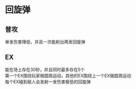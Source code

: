 # 回旋弹
## 普攻
单发伤害降低，并且一次能射出两发回旋弹
## EX
能在场上存在30秒，并且同时最多存在5个<br>
第一个EX围绕玩家做圆周运动，其他的EX围绕上一个EX做圆周运动<br>
每个EX碰到敌人会发射一发伤害极低的回旋弹